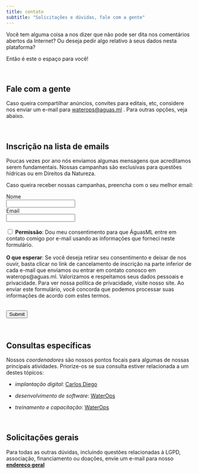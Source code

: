 ```yaml
---
title: contato
subtitle: "Solicitações e dúvidas, fale com a gente"
---
```


Você tem alguma coisa a nos dizer que não pode ser dita nos comentários abertos da Internet? Ou deseja pedir algo relativo à seus dados nesta plataforma?

Então é este o espaço para você!


<br>

## Fale com a gente

Caso queira compartilhar anúncios, convites para editais, etc, considere nos enviar um e-mail para [waterops@aguas.ml](mailto:waterops@aguas.ml) . Para outras opções, veja abaixo.


<br>

## Inscrição na lista de emails

Poucas vezes por ano nós enviamos algumas mensagens que acreditamos serem fundamentais. Nossas campanhas são exclusivas para questões hídricas ou em Direitos da Natureza.

Caso queira receber nossas campanhas, preencha com o seu melhor email:


<script src='https://www.google.com/recaptcha/api.js'></script>
<form action="https://porto.cultmais.com.br/subscribe" method="POST" accept-charset="utf-8">
	<label for="name">Nome</label><br/>
	<input type="text" name="name" id="name"/>
	<br/>
	<label for="email">Email</label><br/>
	<input type="email" name="email" id="email"/><br/><br/>
<input type="checkbox" name="gdpr" id="gdpr"/>
<span><strong>Permissão</strong>: Dou meu consentimento para que ÁguasML entre em contato comigo por e-mail usando as informações que forneci neste formulário.</span>
<br/><br/>
<span><strong>O que esperar</strong>: Se você deseja retirar seu consentimento e deixar de nos ouvir, basta clicar no link de cancelamento de inscrição na parte inferior de cada e-mail que enviamos ou entrar em contato conosco em waterops@aguas.ml. Valorizamos e respeitamos seus dados pessoais e privacidade. Para ver nossa política de privacidade, visite nosso site. Ao enviar este formulário, você concorda que podemos processar suas informações de acordo com estes termos.</span>
<br/><br/>
	<p class="g-recaptcha" data-sitekey="6LfEndIZAAAAADsmW_AbO6EwLZ_SfAM8w1M4BEYo"></p><div style="display:none;">
	<label for="hp">HP</label><br/>
	<input type="text" name="hp" id="hp"/>
	</div>
	<input type="hidden" name="list" value="D6u763R4rekVV4bi6mY0RXtA"/>
	<input type="hidden" name="subform" value="yes"/>
	<input type="submit" name="submit" id="submit"/>
</form>


<br>

## Consultas específicas

Nossos *coordenadores* são nossos pontos focais para algumas de nossas principais atividades.  Priorize-os se sua consulta estiver relacionada a um destes tópicos:

- *implantação digital*: [Carlos Diego](mailto:waterops@aguas.ml)

- *desenvolvimento de software*: [WaterOps](mailto:waterops@aguas.ml)

- *treinamento e capacitação*: [WaterOps](mailto:waterops@aguas.ml)



<br>

## Solicitações gerais

Para todas as outras dúvidas, incluindo questões relacionadas à LGPD, associação, financiamento ou
doações, envie um e-mail para nosso [**endereço geral**](mailto:waterops@aguas.ml)



<br>